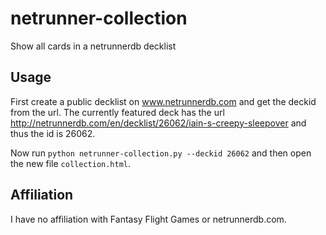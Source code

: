 # netrunner-collection
Show all cards in a netrunnerdb decklist

## Usage
First create a public decklist on www.netrunnerdb.com and get the deckid from the url. 
The currently featured deck has the url http://netrunnerdb.com/en/decklist/26062/iain-s-creepy-sleepover and thus the id is 26062.

Now run `python netrunner-collection.py --deckid 26062` and then open the new file `collection.html`. 

## Affiliation
I have no affiliation with Fantasy Flight Games or netrunnerdb.com. 
